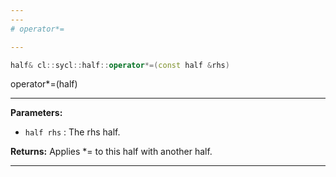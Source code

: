 ```yaml
---
---
# operator*=

---
```


```cpp
half& cl::sycl::half::operator*=(const half &rhs)
```


operator*=(half) 


---
**Parameters:**

 - `half rhs`
: The rhs half. 

**Returns:** Applies *= to this half with another half. 

---

